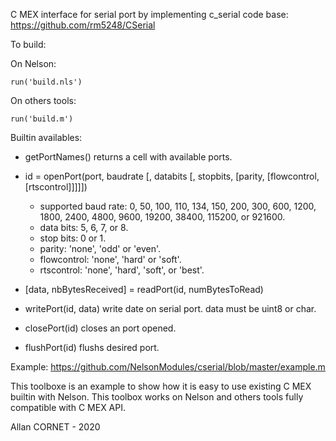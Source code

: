C MEX interface for serial port by implementing c_serial code base: 
https://github.com/rm5248/CSerial

To build:

On Nelson:
```
run('build.nls')
```

On others tools:
```
run('build.m')
```

Builtin availables:

* getPortNames() returns a cell with available ports.
* id = openPort(port, baudrate [, databits [, stopbits, [parity, [flowcontrol, [rtscontrol]]]]])
    - supported baud rate: 0, 50, 100, 110, 134, 150, 200, 300, 600, 1200, 1800, 2400, 4800, 9600, 19200, 38400, 115200, or 921600.
    - data bits: 5, 6, 7, or 8.
    - stop bits: 0 or 1.
    - parity: 'none', 'odd' or 'even'.
    - flowcontrol: 'none', 'hard' or 'soft'.
    - rtscontrol: 'none', 'hard', 'soft', or 'best'.

* [data, nbBytesReceived] = readPort(id, numBytesToRead)
* writePort(id, data) write date on serial port. data must be uint8 or char.
* closePort(id) closes an port opened.
* flushPort(id) flushs desired port.


Example: https://github.com/NelsonModules/cserial/blob/master/example.m

This toolboxe is an example to show how it is easy to use existing C MEX builtin with Nelson.
This toolbox works on Nelson and others tools fully compatible with C MEX API.

Allan CORNET - 2020 

